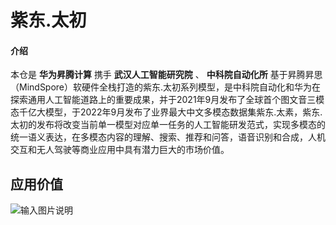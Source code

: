 # 紫东.太初

#### 介绍
本仓是 **华为昇腾计算** 携手 **武汉人工智能研究院** 、 **中科院自动化所** 基于昇腾昇思（MindSpore）软硬件全栈打造的紫东.太初系列模型，是中科院自动化和华为在探索通用人工智能道路上的重要成果，并于2021年9月发布了全球首个图文音三模态千亿大模型，于2022年9月发布了业界最大中文多模态数据集紫东.太素，紫东.太初的发布将改变当前单一模型对应单一任务的人工智能研发范式，实现多模态的统一语义表达，在多模态内容的理解、搜索、推荐和问答，语音识别和合成，人机交互和无人驾驶等商业应用中具有潜力巨大的市场价值。

## 应用价值

![输入图片说明](image/opt.png)